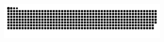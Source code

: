 <picture>
  <source media="(prefers-color-scheme: dark)" srcset="https://raw.githubusercontent.com/HaoxiangShen/HaoxiangShen/output/github-contribution-grid-snake-dark.svg">
  <source media="(prefers-color-scheme: light)" srcset="https://raw.githubusercontent.com/HaoxiangShen/HaoxiangShen/output/github-contribution-grid-snake.svg">
  <img alt="github contribution grid snake animation" src="https://raw.githubusercontent.com/HaoxiangShen/HaoxiangShen/output/github-contribution-grid-snake.svg">
</picture>
